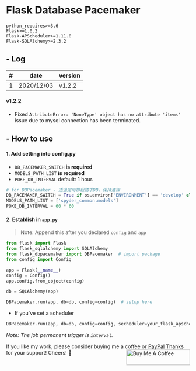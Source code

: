 # Flask Database Pacemaker
```
python_requires>=3.6
Flask>=1.0.2
Flask-APScheduler>=1.11.0
Flask-SQLAlchemy>=2.3.2
```

## - Log

|#|      date|version|
|-|----------|-------|
|1|2020/12/03| v1.2.2|

#### v1.2.2
- Fixed `AttributeError: 'NoneType' object has no attribute 'items'` issue due to mysql connection has been terminated.

## - How to use

#### 1. Add setting into config.py
- `DB_PACEMAKER_SWITCH` __is required__
- `MODELS_PATH_LIST` __is required__
- `POKE_DB_INTERVAL` default: 1 hour.

```python
# for DBPacemaker - 透過定時排程請求DB，保持連線
DB_PACEMAKER_SWITCH = True if os.environ['ENVIRONMENT'] == 'develop' else False
MODELS_PATH_LIST = ['spyder_common.models']
POKE_DB_INTERVAL = 60 * 60
```

#### 2. Establish in `app.py`
>Note: Append this after you declared `config` and `app`

```python
from flask import Flask
from flask_sqlalchemy import SQLAlchemy
from flask_dbpacemaker import DBPacemaker  # import package
from config import Config

app = Flask(__name__)
config = Config()
app.config.from_object(config)

db = SQLAlchemy(app)

DBPacemaker.run(app, db=db, config=config)  # setup here
```

- If you've set a scheduler
```python
DBPacemaker.run(app, db=db, config=config, secheduler=your_flask_apscheduler)
```

_Note: The job permanent trigger is `interval`._

If you like my work, please consider buying me a coffee or [PayPal](https://paypal.me/RonDevStudio?locale.x=zh_TW)
Thanks for your support! Cheers! 🎉
<a href="https://www.buymeacoffee.com/ronchang" target="_blank"><img src="https://www.buymeacoffee.com/assets/img/custom_images/orange_img.png" alt="Buy Me A Coffee" style="height: 41px !important;width: 174px !important;box-shadow: 0px 3px 2px 0px rgba(190, 190, 190, 0.5) !important;-webkit-box-shadow: 0px 3px 2px 0px rgba(190, 190, 190, 0.5) !important;" align="right"></a>
